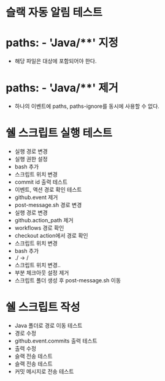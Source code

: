 # 슬랙 자동 알림 테스트

# paths: - 'Java/**' 지정
* 해당 파일은 대상에 포함되어야 한다.

# paths: - 'Java/**' 제거
* 하나의 이벤트에 paths, paths-ignore를 동시에 사용할 수 없다.

# 쉘 스크립트 실행 테스트
- 실행 경로 변경
- 실행 권한 설정
- bash 추가
- 스크립트 위치 변경
- commit id 출력 테스트
- 이벤트, 액션 경로 확인 테스트
- github.event 제거
- post-message.sh 경로 변경
- 실행 경로 변경
- github.action_path 제거
- workflows 경로 확인
- checkout action에서 경로 확인
- 스크립트 위치 변경
- bash 추가
- ./ -> /
- 스크립트 위치 변경..
- 부분 체크아웃 설정 제거
- 스크립트 폴더 생성 후 post-message.sh 이동

# 쉘 스크립트 작성
- Java 폴더로 경로 이동 테스트
- 경로 수정
- github.event.commits 출력 테스트
- 출력 수정
- 슬랙 전송 테스트
- 슬랙 전송 테스트
- 커밋 메시지로 전송 테스트